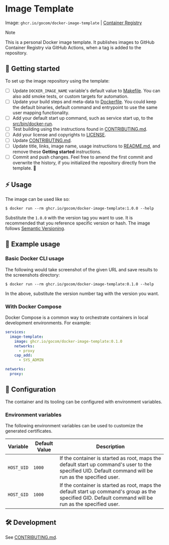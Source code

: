 Image Template
=====

Image: `ghcr.io/gocom/docker-image-template` | [Container Registry](https://github.com/gocom/docker-image-template/pkgs/container/docker-image-template)

> [!NOTE]
> This is a personal Docker image template. It publishes images to GitHub Container Registry via GitHub Actions, when
> a tag is added to the repository.

<!-- Add description here -->

🎺 Getting started
-----

To set up the image repository using the template:

* [ ] Update `DOCKER_IMAGE_NAME` variable's default value to [Makefile](./Makefile). You can also add smoke tests, or custom targets for automation.
* [ ] Update your build steps and meta-data to [Dockerfile](./Dockerfile). You could keep the default binaries, default command and entrypoint to use the same user mapping functionality.
* [ ] Add your default start up command, such as service start up, to the [src/bin/docker-run](./src/bin/docker-run).
* [ ] Test building using the instructions found in [CONTRIBUTING.md](./CONTRIBUTING.md#building-locally).
* [ ] Add your license and copyrights to [LICENSE](./LICENSE).
* [ ] Update [CONTRIBUTING.md](./CONTRIBUTING.md).
* [ ] Update title, links, image name, usage instructions to [README.md](./README.md), and remove these **Getting started** instructions.
* [ ] Commit and push changes. Feel free to amend the first commit and overwrite the history, if you initialized the repository directly from the template. 🎉

⚡ Usage
-----

The image can be used like so:

```shell
$ docker run --rm ghcr.io/gocom/docker-image-template:1.0.0 --help
```

Substitute the `1.0.0` with the version tag you want to use. It is recommended that you reference
specific version or hash. The image follows [Semantic Versioning](https://semver.org/).

📝 Example usage
-----

### Basic Docker CLI usage

The following would take screenshot of the given URL and save results to the screenshots directory:

```shell
$ docker run --rm ghcr.io/gocom/docker-image-template:0.1.0 --help
```

In the above, substitute the version number tag with the version you want.

### With Docker Compose

Docker Compose is a common way to orchestrate containers in local development environments. For example:

```yml
services:
  image-template:
    image: ghcr.io/gocom/docker-image-template:0.1.0
    networks:
      - proxy
    cap_add:
      - SYS_ADMIN

networks:
  proxy:
```

🫧 Configuration
-----

The container and its tooling can be configured with environment variables.

### Environment variables

The following environment variables can be used to customize the generated certificates.

| Variable   | Default Value | Description                                                                                                                                             |
|------------|---------------|---------------------------------------------------------------------------------------------------------------------------------------------------------|
| `HOST_UID` | `1000`        | If the container is started as root, maps the default start up command's user to the specified UID. Default command will be run as the specified user.  |
| `HOST_GID` | `1000`        | If the container is started as root, maps the default start up command's group as the specified GID. Default command will be run as the specified user. |

🛠️ Development
-----

See [CONTRIBUTING.md](./CONTRIBUTING.md).

